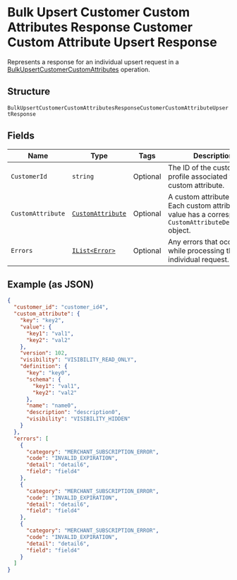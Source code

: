 
# Bulk Upsert Customer Custom Attributes Response Customer Custom Attribute Upsert Response

Represents a response for an individual upsert request in a [BulkUpsertCustomerCustomAttributes](../../doc/api/customer-custom-attributes.md#bulk-upsert-customer-custom-attributes) operation.

## Structure

`BulkUpsertCustomerCustomAttributesResponseCustomerCustomAttributeUpsertResponse`

## Fields

| Name | Type | Tags | Description |
|  --- | --- | --- | --- |
| `CustomerId` | `string` | Optional | The ID of the customer profile associated with the custom attribute. |
| `CustomAttribute` | [`CustomAttribute`](../../doc/models/custom-attribute.md) | Optional | A custom attribute value. Each custom attribute value has a corresponding<br>`CustomAttributeDefinition` object. |
| `Errors` | [`IList<Error>`](../../doc/models/error.md) | Optional | Any errors that occurred while processing the individual request. |

## Example (as JSON)

```json
{
  "customer_id": "customer_id4",
  "custom_attribute": {
    "key": "key2",
    "value": {
      "key1": "val1",
      "key2": "val2"
    },
    "version": 102,
    "visibility": "VISIBILITY_READ_ONLY",
    "definition": {
      "key": "key0",
      "schema": {
        "key1": "val1",
        "key2": "val2"
      },
      "name": "name0",
      "description": "description0",
      "visibility": "VISIBILITY_HIDDEN"
    }
  },
  "errors": [
    {
      "category": "MERCHANT_SUBSCRIPTION_ERROR",
      "code": "INVALID_EXPIRATION",
      "detail": "detail6",
      "field": "field4"
    },
    {
      "category": "MERCHANT_SUBSCRIPTION_ERROR",
      "code": "INVALID_EXPIRATION",
      "detail": "detail6",
      "field": "field4"
    },
    {
      "category": "MERCHANT_SUBSCRIPTION_ERROR",
      "code": "INVALID_EXPIRATION",
      "detail": "detail6",
      "field": "field4"
    }
  ]
}
```

